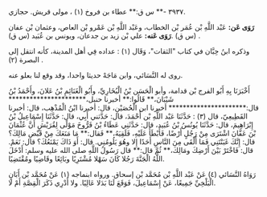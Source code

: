 ٣٩٣٧ -** س ق:** عطاء بن فروخ (١) ، مولى قريش. حجازي.

**رَوَى عَن:** عَبْد اللَّهِ بْن عُمَر بْن الخطاب، وعَبْد اللَّهِ بْن عَمْرو بْن العاص، وعثمان بْن عفان (س ق) .**رَوَى عَنه:** علي بْن زيد بن جدعان، ويونس بن عُبَيد (س ق) .

وذكره ابنُ حِبَّان في كتاب "الثقات"، وَقَال (١) : عداده فِي أهل المدينة، كأنه انتقل إلى البصرة (٢) .

روى له النَّسَائي، وابن مَاجَهْ حديثا واحدا، وقد وقع لنا بعلو عنه.

أَخْبَرَنَا بِهِ أَبُو الفرج بْن قدامة، وأبو الْحَسَن بْنُ الْبُخَارِيِّ، وأَبُو الْغَنَائِمِ بْنُ عَلانَ، وأَحْمَدُ بْنُ شَيْبَانَ،** قَالُوا:** أخبرنا حنبل،********************** قال:********************** أخبرنا ابن الْحُصَيْنِ، قال: أخبرنا ابْنُ الْمُذْهِب، قال: أخبرنا القَطِيعِيّ، قال (٣) : حَدَّثَنَا عَبْد اللَّهِ بْن أَحْمَدَ، قال: حَدَّثني أَبِي، قال: حَدَّثَنَا إِسْمَاعِيلُ بْنُ إِبْرَاهِيمَ، قال: حَدَّثَنَا يُونُسُ بْنُ عُبَيد، قال: حَدَّثَنِي عَطَاءُ بْنُ فَرُّوخَ مَوْلًى لِقُرَيْشٍ أَنَّ عُثْمَانَ بْنَ عَفَّانَ اشْتَرَى مِنْ رَجُلٍ أَرْضًا، فَأَبْطَأَ عَلَيْهِ، فَلَقِيَهُ،** فَقال:** مَا مَنَعَكَ مِنْ قَبْضِ مَالِكَ؟ قال: إِنَّكَ غَبَنْتَنِي فَمَا أَلْقَى مِنَ النَّاسِ أَحَدًا إِلا وهُوَ يَلُومُنِي. قال: أَوَ ذَاكَ يَمْنَعُكَ؟ قال: نَعَمْ. قال: فَاخْتَرْ بَيْنَ أَرْضِكَ ومَالِكَ،** ثُمَّ قال:** قال رَسُولُ اللَّهِ صلى الله عليه وسلم: أَدْخَلَ اللَّهُ الْجَنَّةَ رَجُلا كَانَ سَهْلا مُشْتَرِيًا وبَائِعًا وقَاضِيًا ومُقْتَضِيًا.

رَوَاهُ النَّسَائي (٤) عَنْ عَبْد اللَّهِ بْن مُحَمَّد بْن إسحاق. ورواه ابنماجه (١) عَنْ مُحَمَّد بْن أَبَانٍ الْبَلْخِيِّ جَمِيعًا، عَنْ إِسْمَاعِيلَ، فَوَقَعَ لَنَا بَدَلا عَالِيًا. ولا أَدْرِي ذَكَرَ الْقِصَّةِ أَمْ لا.